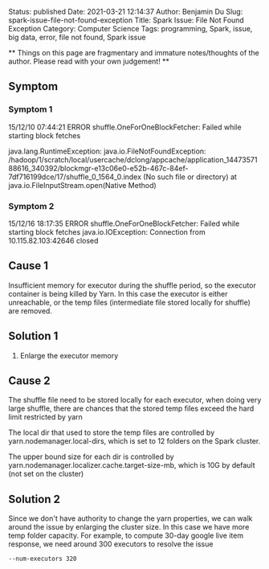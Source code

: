 Status: published
Date: 2021-03-21 12:14:37
Author: Benjamin Du
Slug: spark-issue-file-not-found-exception
Title: Spark Issue: File Not Found Exception
Category: Computer Science
Tags: programming, Spark, issue, big data, error, file not found, Spark issue

**
Things on this page are fragmentary and immature notes/thoughts of the author.
Please read with your own judgement!
**

## Symptom

### Symptom 1

15/12/10 07:44:21 ERROR shuffle.OneForOneBlockFetcher: Failed while starting block fetches

java.lang.RuntimeException: java.io.FileNotFoundException: 
/hadoop/1/scratch/local/usercache/dclong/appcache/application_1447357188616_340392/blockmgr-e13c06e0-e52b-467c-84ef-7df716199dce/17/shuffle_0_1564_0.index 
(No such file or directory)
    at java.io.FileInputStream.open(Native Method)


### Symptom 2

15/12/16 18:17:35 ERROR shuffle.OneForOneBlockFetcher: Failed while starting block fetches
java.io.IOException: Connection from 10.115.82.103:42646 closed

## Cause 1

Insufficient memory for executor during the shuffle period, 
so the executor container is being killed by Yarn. 
In this case the executor is either unreachable, 
or the temp files (intermediate file stored locally for shuffle) are removed.

## Solution 1

1. Enlarge the executor memory

## Cause 2

The shuffle file need to be stored locally for each executor, 
when doing very large shuffle, 
there are chances that the stored temp files exceed the hard limit restricted by yarn

The local dir that used to store the temp files are controlled by yarn.nodemanager.local-dirs, which is set to 12 folders on the Spark cluster.

The upper bound size for each dir is controlled by yarn.nodemanager.localizer.cache.target-size-mb, which is 10G by default  (not set on the cluster)

## Solution 2

Since we don't have authority to change the yarn properties, 
we can walk around the issue by enlarging the cluster size. 
In this case we have more temp folder capacity. 
For example, 
to compute 30-day google live item response, we need around 300 executors to resolve the issue

    --num-executors 320

